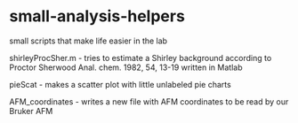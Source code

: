 # small-analysis-helpers
small scripts that make life easier in the lab

shirleyProcSher.m - tries to estimate a Shirley background according to Proctor Sherwood Anal. chem. 1982, 54, 13-19 written in Matlab

pieScat - makes a scatter plot with little unlabeled pie charts

AFM_coordinates - writes a new file with AFM coordinates to be read by our Bruker AFM
